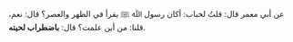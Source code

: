 عن أبي معمر قال: قلتُ لخباب: أكان رسول ﷲ ﷺ يقرأ في الظهر والعصر؟ قال: نعم، قلنا: من أين علمت؟ قال: **باضطراب لحيته**.
